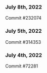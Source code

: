 ### July 8th, 2022

Commit #232074

### July 5th, 2022

Commit #314353


### July 4th, 2022

Commit #72281
